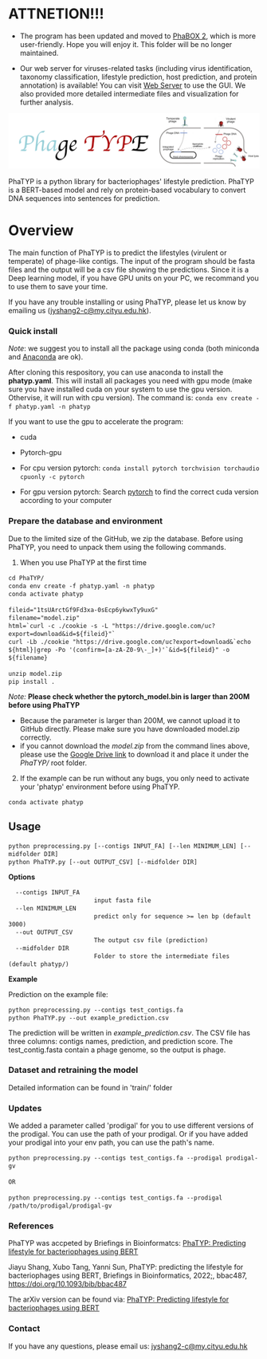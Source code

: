 # ATTNETION!!!
- The program has been updated and moved to [PhaBOX 2](https://github.com/KennthShang/PhaBOX), which is more user-friendly. Hope you will enjoy it. This folder will be no longer maintained. 

- Our web server for viruses-related tasks (including virus identification, taxonomy classification, lifestyle prediction, host prediction, and protein annotation) is available! You can visit [Web Server](http://phage.ee.cityu.edu.hk/) to use the GUI. We also provided more detailed intermediate files and visualization for further analysis.

![PhaTYP](logo.png)

PhaTYP is a python library for bacteriophages' lifestyle prediction. PhaTYP is a BERT-based model and rely on protein-based vocabulary to convert DNA sequences into sentences for prediction.



# Overview
The main function of PhaTYP is to predict the lifestyles (virulent or temperate) of phage-like contigs. The input of the program should be fasta files and the output will be a csv file showing the predictions. Since it is a Deep learning model, if you have GPU units on your PC, we recommand you to use them to save your time.

If you have any trouble installing or using PhaTYP, please let us know by emailing us (jyshang2-c@my.cityu.edu.hk).

### Quick install
*Note*: we suggest you to install all the package using conda (both miniconda and [Anaconda](https://anaconda.org/) are ok).

After cloning this respository, you can use anaconda to install the **phatyp.yaml**. This will install all packages you need with gpu mode (make sure you have installed cuda on your system to use the gpu version. Othervise, it will run with cpu version). The command is: `conda env create -f phatyp.yaml -n phatyp`

If you want to use the gpu to accelerate the program:
* cuda
* Pytorch-gpu

* For cpu version pytorch: `conda install pytorch torchvision torchaudio cpuonly -c pytorch`
* For gpu version pytorch: Search [pytorch](https://pytorch.org/) to find the correct cuda version according to your computer


### Prepare the database and environment
Due to the limited size of the GitHub, we zip the database. Before using PhaTYP, you need to unpack them using the following commands.

1. When you use PhaTYP at the first time
```
cd PhaTYP/
conda env create -f phatyp.yaml -n phatyp
conda activate phatyp

fileid="1tsUArctGf9Fd3xa-0sEcp6ykwxTy9uxG"
filename="model.zip"
html=`curl -c ./cookie -s -L "https://drive.google.com/uc?export=download&id=${fileid}"`
curl -Lb ./cookie "https://drive.google.com/uc?export=download&`echo ${html}|grep -Po '(confirm=[a-zA-Z0-9\-_]+)'`&id=${fileid}" -o ${filename}

unzip model.zip
pip install .
```
*Note:* **Please check whether the pytorch_model.bin is larger than 200M before using PhaTYP**
* Because the parameter is larger than 200M, we cannot upload it to GitHub directly. Please make sure you have downloaded model.zip correctly.
* if you cannot download the *model.zip* from the command lines above, please use the [Google Drive link](https://drive.google.com/file/d/1tsUArctGf9Fd3xa-0sEcp6ykwxTy9uxG/view?usp=sharing) to download it and place it under the *PhaTYP/* root folder.



2. If the example can be run without any bugs, you only need to activate your 'phatyp' environment before using PhaTYP.
```
conda activate phatyp
```


## Usage

```
python preprocessing.py [--contigs INPUT_FA] [--len MINIMUM_LEN] [--midfolder DIR]
python PhaTYP.py [--out OUTPUT_CSV] [--midfolder DIR]
```

**Options**


      --contigs INPUT_FA
                            input fasta file
      --len MINIMUM_LEN
                            predict only for sequence >= len bp (default 3000)
      --out OUTPUT_CSV
                            The output csv file (prediction)
      --midfolder DIR
                            Folder to store the intermediate files (default phatyp/)

**Example**

Prediction on the example file:

    python preprocessing.py --contigs test_contigs.fa
    python PhaTYP.py --out example_prediction.csv

The prediction will be written in *example_prediction.csv*. The CSV file has three columns: contigs names, prediction, and prediction score. The test_contig.fasta contain a phage genome, so the output is phage.

### Dataset and retraining the model
Detailed information can be found in 'train/' folder

### Updates
We added a parameter called 'prodigal' for you to use different versions of the prodigal. You can use the path of your prodigal. Or if you have added your prodigal into your env path, you can use the path's name.

```
python preprocessing.py --contigs test_contigs.fa --prodigal prodigal-gv

OR

python preprocessing.py --contigs test_contigs.fa --prodigal /path/to/prodigal/prodigal-gv
```

### References

PhaTYP was accpeted by Briefings in Bioinformatcs: [PhaTYP: Predicting lifestyle for bacteriophages using BERT](https://doi.org/10.1093/bib/bbac487)

Jiayu Shang, Xubo Tang, Yanni Sun, PhaTYP: predicting the lifestyle for bacteriophages using BERT, Briefings in Bioinformatics, 2022;, bbac487, https://doi.org/10.1093/bib/bbac487

The arXiv version can be found via: [PhaTYP: Predicting lifestyle for bacteriophages using BERT](https://arxiv.org/abs/2206.09693)


### Contact
If you have any questions, please email us: jyshang2-c@my.cityu.edu.hk



